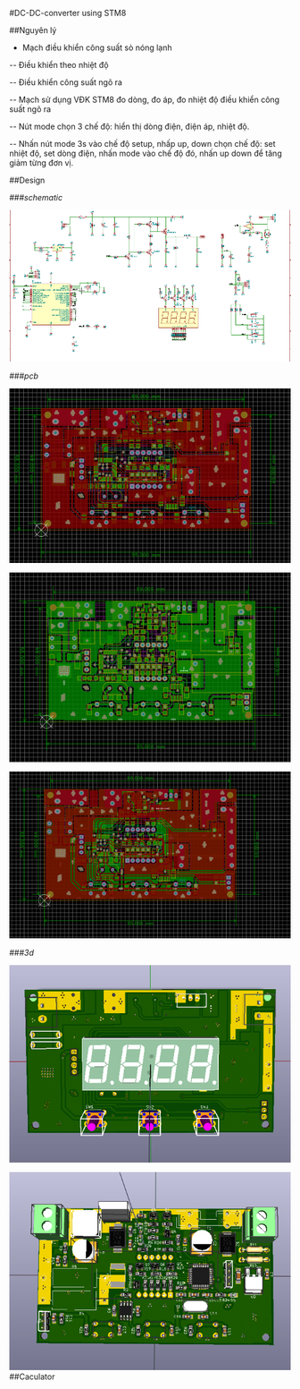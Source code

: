#DC-DC-converter using STM8

##Nguyên lý

- Mạch điều khiển công suất sò nóng lạnh

-- Điều khiển theo nhiệt độ

-- Điều khiển công suất ngõ ra

-- Mạch sử dụng VĐK STM8 đo dòng, đo áp, đo nhiệt độ điều khiển công suất ngõ ra

-- Nút mode chọn 3 chế độ: hiển thị dòng điện, điện áp, nhiệt độ.

-- Nhấn nút mode 3s vào chế độ setup, nhấp up, down chọn chế độ: set nhiệt độ, set dòng điện, nhấn mode vào chế độ đó, nhấn up down để tăng giảm từng đơn vị.

##Design

###_schematic_

![schematic](img/schematic.png)

###_pcb_

![pcb-top](img/pcb-top.png)

![pcb-bot](img/pcb-bot.png)

![pcb](img/pcb.png)

###_3d_

![3d](img/3d-top.png)

![3d](img/3d-bot.png)
##Caculator

